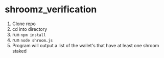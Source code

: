 # shroomz_verification

1. Clone repo
2. cd into directory
3. run `npm install`
4. run `node shroom.js`
5. Program will output a list of the wallet's that have at least one shroom staked
